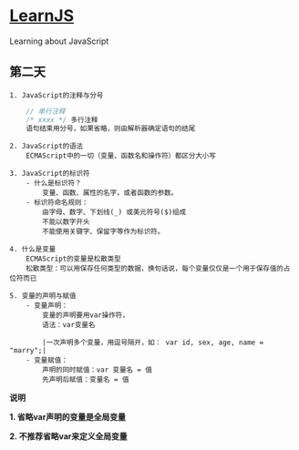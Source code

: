 # [LearnJS](../README.md)

Learning about JavaScript

## 第二天

    1. JavaScript的注释与分号

```javascript
    // 单行注释
    /* xxxx */ 多行注释
    语句结束用分号，如果省略，则由解析器确定语句的结尾
```

    2. JavaScript的语法
        ECMAScript中的一切（变量、函数名和操作符）都区分大小写

    3. JavaScript的标识符
        - 什么是标识符？
            变量、函数、属性的名字，或者函数的参数。
        - 标识符命名规则：
            由字母、数字、下划线(_) 或美元符号($)组成
            不能以数字开头
            不能使用关键字、保留字等作为标识符。

    4. 什么是变量
        ECMAScript的变量是松散类型
        松散类型：可以用保存任何类型的数据，换句话说，每个变量仅仅是一个用于保存值的占位符而已

    5. 变量的声明与赋值
        - 变量声明：
            变量的声明要用var操作符，
            语法：var变量名

            |一次声明多个变量，用逗号隔开，如： var id, sex, age, name = "marry";|
        - 变量赋值：
            声明的同时赋值：var 变量名 = 值
            先声明后赋值：变量名 = 值

**说明**

**1. 省略var声明的变量是全局变量**

**2. 不推荐省略var来定义全局变量**